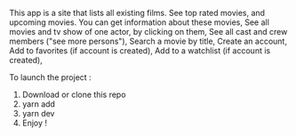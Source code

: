 This app is a site that lists all existing films.
See top rated movies, and upcoming movies.
You can get information about these movies,
See all movies and tv show of one actor, by clicking on them,
See all cast and crew members ("see more persons"),
Search a movie by title,
Create an account,
Add to favorites (if account is created),
Add to a watchlist (if account is created),

To launch the project :

1. Download or clone this repo
2. yarn add
3. yarn dev
4. Enjoy !
